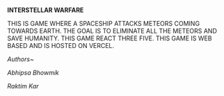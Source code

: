 **INTERSTELLAR WARFARE**

THIS IS GAME WHERE A SPACESHIP ATTACKS METEORS COMING TOWARDS EARTH. THE GOAL IS TO ELIMINATE ALL THE METEORS AND SAVE HUMANITY.
THIS GAME REACT THREE FIVE. THIS GAME IS WEB BASED AND IS HOSTED ON VERCEL.

*Authors~*

*Abhipsa Bhowmik*

*Raktim Kar*
